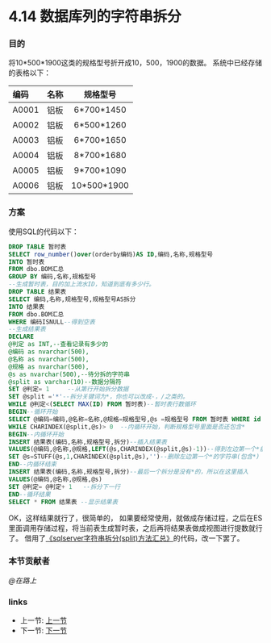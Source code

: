 # 4.14 数据库列的字符串拆分
### 目的
将10\*500\*1900这类的规格型号折开成10，500，1900的数据。
系统中已经存储的表格以下：

|编码|名称|规格型号|
|:----|:--:|:--:|
|A0001	|铝板	|6\*700\*1450|
|A0002	|铝板	|6\*500\*1260|
|A0003	|铝板	|6\*700\*1650|
|A0004	|铝板	|8\*700\*1680|
|A0005	|铝板	|9\*700\*1090|
|A0006	|铝板	|10\*500\*1900|

### 方案
使用SQL的代码以下：
```sql
DROP TABLE 暂时表
SELECT row_number()over(orderby编码)AS ID,编码,名称,规格型号
INTO 暂时表
FROM dbo.BOM汇总
GROUP BY 编码,名称,规格型号
--生成暂时表，目的加上流水ID，知道到底有多少行。
DROP TABLE 结果表
SELECT 编码,名称,规格型号,规格型号AS拆分
INTO 结果表
FROM dbo.BOM汇总
WHERE 编码ISNULL--得到空表
--生成结果表
DECLARE
@判定 as INT,--查看记录有多少的
@编码 as nvarchar(500),
@名称 as nvarchar(500),
@规格 as nvarchar(500),
@s as nvarchar(500),--待分拆的字符串
@split as varchar(10)--数据分隔符
SET @判定= 1     --从第行开始拆分数据
SET @split ='*'--拆分关键词为*，你也可以改成-，/之类的。
WHILE @判定<(SELECT MAX(ID) FROM 暂时表)--暂时表行数循环
BEGIN--循环开始
SELECT @编码=编码,@名称=名称,@规格=规格型号,@s =规格型号 FROM 暂时表 WHERE id = @判定--得到排流水号的记录
WHILE CHARINDEX(@split,@s)> 0  --内循环开始，判断规格型号里面是否还包含*
BEGIN--内循环开始
INSERT 结果表(编码,名称,规格型号,拆分)--插入结果表
VALUES(@编码,@名称,@规格,LEFT(@s,CHARINDEX(@split,@s)-1))--得到左边第一个*前的字符串
SET @s=STUFF(@s,1,CHARINDEX(@split,@s),'')--删除左边第一个*的字符串(包含*)
END--内循环结束
INSERT 结果表(编码,名称,规格型号,拆分)--最后一个拆分是没有*的，所以在这里插入
VALUES(@编码,@名称,@规格,@s)
SET @判定= @判定+ 1   --拆分下一行
END--循环结果
SELECT * FROM 结果表 --显示结果表
```

OK，这样结果就行了，很简单的，
如果要经常使用，就做成存储过程，之后在ES里面调用存储过程，将当前表生成暂时表，之后再将结果表做成视图进行提数就行了。
借用了[《sqlserver字符串拆分(split)方法汇总》](http://www.cnblogs.com/aierong/archive/2008/11/19/sqlserver_split.html)的代码，改一下罢了。

### 本节贡献者
*@在路上*

### links
  * 上一节: [上一节](<04.13.md>)
  * 下一节: [下一节](<04.15.md>)
